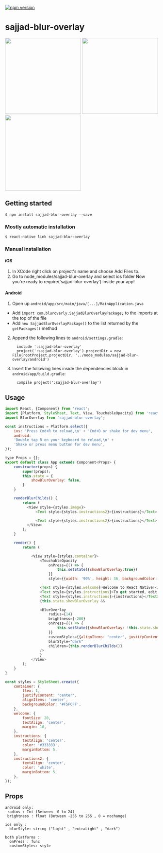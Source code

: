 
[![npm version](https://img.shields.io/npm/v/sajjad-blur-overlay.svg)](https://www.npmjs.com/package/sajjad-blur-overlay)
# sajjad-blur-overlay
<img src="https://raw.githubusercontent.com/lvlrSajjad/sajjad-blur-overlay/master/giphy.gif" width="250">   <img src="https://raw.githubusercontent.com/lvlrSajjad/sajjad-blur-overlay/master/Untitled.jpg" width="250">  <img src="https://raw.githubusercontent.com/lvlrSajjad/sajjad-blur-overlay/master/Untitled2.jpg" width="250">


## Getting started

`$ npm install sajjad-blur-overlay --save`

### Mostly automatic installation

`$ react-native link sajjad-blur-overlay`

### Manual installation


#### iOS

1. In XCode right click on project's name and choose Add Files to..
2. Go to node_modules/sajjad-blur-overlay and select ios folder
   Now you're ready to require('sajjad-blur-overlay') inside your app!


#### Android

1. Open up `android/app/src/main/java/[...]/MainApplication.java`
  - Add `import com.bluroverly.SajjadBlurOverlayPackage;` to the imports at the top of the file
  - Add `new SajjadBlurOverlayPackage()` to the list returned by the `getPackages()` method
2. Append the following lines to `android/settings.gradle`:
  	```
      include ':sajjad-blur-overlay'
      project(':sajjad-blur-overlay').projectDir = new File(rootProject.projectDir, '../node_modules/sajjad-blur-overlay/android')

  	```
3. Insert the following lines inside the dependencies block in `android/app/build.gradle`:
  	```
      compile project(':sajjad-blur-overlay')
  	```


## Usage
```javascript
import React, {Component} from 'react';
import {Platform, StyleSheet, Text, View, TouchableOpacity} from 'react-native';
import BlurOverlay from 'sajjad-blur-overlay';

const instructions = Platform.select({
    ios: 'Press Cmd+R to reload,\n' + 'Cmd+D or shake for dev menu',
    android:
    'Double tap R on your keyboard to reload,\n' +
    'Shake or press menu button for dev menu',
});

type Props = {};
export default class App extends Component<Props> {
    constructor(props) {
        super(props);
        this.state = {
            showBlurOverlay: false,
        }
    }

    renderBlurChilds() {
        return (
          <View style={styles.image}>
              <Text style={styles.instructions2}>{instructions}</Text>

              <Text style={styles.instructions2}>{instructions}</Text>
          </View>
        );
    }

    render() {
        return (

            <View style={styles.container}>
                <TouchableOpacity
                    onPress={() => {
                        this.setState({showBlurOverlay:true})
                    }}
                    style={{width: '90%', height: 36, backgroundColor: "#03A9F4", borderRadius: 4, margin: 16}}/>

                <Text style={styles.welcome}>Welcome to React Native!</Text>
                <Text style={styles.instructions}>To get started, edit App.js</Text>
                <Text style={styles.instructions}>{instructions}</Text>
                {this.state.showBlurOverlay &&

                <BlurOverlay
                    radius={14}
                    brightness={-200}
                    onPress={() => {
                        this.setState({showBlurOverlay: !this.state.showBlurOverlay});
                    }}
                    customStyles={{alignItems: 'center', justifyContent: 'center'}}
                    blurStyle="dark"
                    children={this.renderBlurChilds()}
                />
                }
            </View>
        );
    }
}

const styles = StyleSheet.create({
    container: {
        flex: 1,
        justifyContent: 'center',
        alignItems: 'center',
        backgroundColor: '#F5FCFF',
    },
    welcome: {
        fontSize: 20,
        textAlign: 'center',
        margin: 10,
    },
    instructions: {
        textAlign: 'center',
        color: '#333333',
        marginBottom: 5,
    },
    instructions2: {
        textAlign: 'center',
        color: 'white',
        marginBottom: 5,
    },
});

```
  
  
  
  ## Props
  ```
  android only:
   radius : Int (Between  0 to 24)
   brightness : float (Between -255 to 255 , 0 = nochange)
  
  ios only : 
    blurStyle: string ("light" , "extraLight" , "dark")
	
  both platforms :
    onPress : func
    customStyles: style

	  
```
